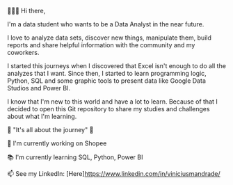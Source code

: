 👋🏻😊 Hi there,

I'm a data student who wants to be a Data Analyst in the near future.

I love to analyze data sets, discover new things, manipulate them, build reports and share helpful information with the community and my coworkers.

I started this journeys when I discovered that Excel isn't enough to do all the analyzes that I want. Since then, I started to learn programming logic, Python, SQL and some graphic tools to present data like Google Data Studios and Power BI.

I know that I'm new to this world and have a lot to learn. Because of that I decided to open this Git repository to share my studies and challenges about what I'm learning. 

💭 "It's all about the journey" 💭


🏢 I'm currently working on Shopee

📚 I'm currently learning SQL, Python, Power BI

📫 See my LinkedIn: [Here]<https://www.linkedin.com/in/viniciusmandrade/>
